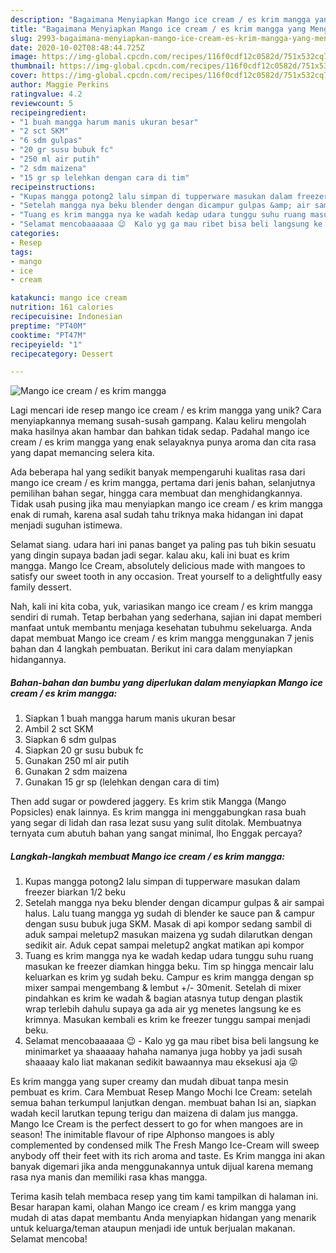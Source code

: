 ```yaml
---
description: "Bagaimana Menyiapkan Mango ice cream / es krim mangga yang Menggugah Selera"
title: "Bagaimana Menyiapkan Mango ice cream / es krim mangga yang Menggugah Selera"
slug: 2993-bagaimana-menyiapkan-mango-ice-cream-es-krim-mangga-yang-menggugah-selera
date: 2020-10-02T08:48:44.725Z
image: https://img-global.cpcdn.com/recipes/116f0cdf12c0582d/751x532cq70/mango-ice-cream-es-krim-mangga-foto-resep-utama.jpg
thumbnail: https://img-global.cpcdn.com/recipes/116f0cdf12c0582d/751x532cq70/mango-ice-cream-es-krim-mangga-foto-resep-utama.jpg
cover: https://img-global.cpcdn.com/recipes/116f0cdf12c0582d/751x532cq70/mango-ice-cream-es-krim-mangga-foto-resep-utama.jpg
author: Maggie Perkins
ratingvalue: 4.2
reviewcount: 5
recipeingredient:
- "1 buah mangga harum manis ukuran besar"
- "2 sct SKM"
- "6 sdm gulpas"
- "20 gr susu bubuk fc"
- "250 ml air putih"
- "2 sdm maizena"
- "15 gr sp lelehkan dengan cara di tim"
recipeinstructions:
- "Kupas mangga potong2 lalu simpan di tupperware masukan dalam freezer biarkan 1/2 beku"
- "Setelah mangga nya beku blender dengan dicampur gulpas &amp; air sampai halus. Lalu tuang mangga yg sudah di blender ke sauce pan &amp; campur dengan susu bubuk juga SKM. Masak di api kompor sedang sambil di aduk sampai meletup2 masukan maizena yg sudah dilarutkan dengan sedikit air. Aduk cepat sampai meletup2 angkat matikan api kompor"
- "Tuang es krim mangga nya ke wadah kedap udara tunggu suhu ruang masukan ke freezer diamkan hingga beku. Tim sp hingga mencair lalu keluarkan es krim yg sudah beku. Campur es krim mangga dengan sp mixer sampai mengembang &amp; lembut +/- 30menit. Setelah di mixer pindahkan es krim ke wadah &amp; bagian atasnya tutup dengan plastik wrap terlebih dahulu supaya ga ada air yg menetes langsung ke es krimnya. Masukan kembali es krim ke freezer tunggu sampai menjadi beku."
- "Selamat mencobaaaaaa 😉  Kalo yg ga mau ribet bisa beli langsung ke minimarket ya shaaaaay hahaha namanya juga hobby ya jadi susah shaaaay kalo liat makanan sedikit bawaannya mau eksekusi aja 😜"
categories:
- Resep
tags:
- mango
- ice
- cream

katakunci: mango ice cream 
nutrition: 161 calories
recipecuisine: Indonesian
preptime: "PT40M"
cooktime: "PT47M"
recipeyield: "1"
recipecategory: Dessert

---
```



![Mango ice cream / es krim mangga](https://img-global.cpcdn.com/recipes/116f0cdf12c0582d/751x532cq70/mango-ice-cream-es-krim-mangga-foto-resep-utama.jpg)

Lagi mencari ide resep mango ice cream / es krim mangga yang unik? Cara menyiapkannya memang susah-susah gampang. Kalau keliru mengolah maka hasilnya akan hambar dan bahkan tidak sedap. Padahal mango ice cream / es krim mangga yang enak selayaknya punya aroma dan cita rasa yang dapat memancing selera kita.

Ada beberapa hal yang sedikit banyak mempengaruhi kualitas rasa dari mango ice cream / es krim mangga, pertama dari jenis bahan, selanjutnya pemilihan bahan segar, hingga cara membuat dan menghidangkannya. Tidak usah pusing jika mau menyiapkan mango ice cream / es krim mangga enak di rumah, karena asal sudah tahu triknya maka hidangan ini dapat menjadi suguhan istimewa.

Selamat siang. udara hari ini panas banget ya paling pas tuh bikin sesuatu yang dingin supaya badan jadi segar. kalau aku, kali ini buat es krim mangga. Mango Ice Cream, absolutely delicious made with mangoes to satisfy our sweet tooth in any occasion. Treat yourself to a delightfully easy family dessert.


Nah, kali ini kita coba, yuk, variasikan mango ice cream / es krim mangga sendiri di rumah. Tetap berbahan yang sederhana, sajian ini dapat memberi manfaat untuk membantu menjaga kesehatan tubuhmu sekeluarga. Anda dapat membuat Mango ice cream / es krim mangga menggunakan 7 jenis bahan dan 4 langkah pembuatan. Berikut ini cara dalam menyiapkan hidangannya.

<!--inarticleads1-->

##### Bahan-bahan dan bumbu yang diperlukan dalam menyiapkan Mango ice cream / es krim mangga:

1. Siapkan 1 buah mangga harum manis ukuran besar
1. Ambil 2 sct SKM
1. Siapkan 6 sdm gulpas
1. Siapkan 20 gr susu bubuk fc
1. Gunakan 250 ml air putih
1. Gunakan 2 sdm maizena
1. Gunakan 15 gr sp (lelehkan dengan cara di tim)


Then add sugar or powdered jaggery. Es krim stik Mangga (Mango Popsicles) enak lainnya. Es krim mangga ini menggabungkan rasa buah yang segar di lidah dan rasa lezat susu yang sulit ditolak. Membuatnya ternyata cum abutuh bahan yang sangat minimal, lho Enggak percaya? 

<!--inarticleads2-->

##### Langkah-langkah membuat Mango ice cream / es krim mangga:

1. Kupas mangga potong2 lalu simpan di tupperware masukan dalam freezer biarkan 1/2 beku
1. Setelah mangga nya beku blender dengan dicampur gulpas &amp; air sampai halus. Lalu tuang mangga yg sudah di blender ke sauce pan &amp; campur dengan susu bubuk juga SKM. Masak di api kompor sedang sambil di aduk sampai meletup2 masukan maizena yg sudah dilarutkan dengan sedikit air. Aduk cepat sampai meletup2 angkat matikan api kompor
1. Tuang es krim mangga nya ke wadah kedap udara tunggu suhu ruang masukan ke freezer diamkan hingga beku. Tim sp hingga mencair lalu keluarkan es krim yg sudah beku. Campur es krim mangga dengan sp mixer sampai mengembang &amp; lembut +/- 30menit. Setelah di mixer pindahkan es krim ke wadah &amp; bagian atasnya tutup dengan plastik wrap terlebih dahulu supaya ga ada air yg menetes langsung ke es krimnya. Masukan kembali es krim ke freezer tunggu sampai menjadi beku.
1. Selamat mencobaaaaaa 😉  - Kalo yg ga mau ribet bisa beli langsung ke minimarket ya shaaaaay hahaha namanya juga hobby ya jadi susah shaaaay kalo liat makanan sedikit bawaannya mau eksekusi aja 😜


Es krim mangga yang super creamy dan mudah dibuat tanpa mesin pembuat es krim. Cara Membuat Resep Mango Mochi Ice Cream: setelah semua bahan terkumpul lanjutkan dengan. membuat bahan Isi an, siapkan wadah kecil larutkan tepung terigu dan maizena di dalam jus mangga. Mango Ice Cream is the perfect dessert to go for when mangoes are in season! The inimitable flavour of ripe Alphonso mangoes is ably complemented by condensed milk The Fresh Mango Ice-Cream will sweep anybody off their feet with its rich aroma and taste. Es Krim mangga ini akan banyak digemari jika anda menggunakannya untuk dijual karena memang rasa nya manis dan memiliki rasa khas mangga. 

Terima kasih telah membaca resep yang tim kami tampilkan di halaman ini. Besar harapan kami, olahan Mango ice cream / es krim mangga yang mudah di atas dapat membantu Anda menyiapkan hidangan yang menarik untuk keluarga/teman ataupun menjadi ide untuk berjualan makanan. Selamat mencoba!
